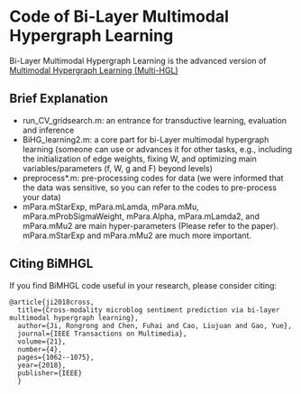 # Code of Bi-Layer Multimodal Hypergraph Learning
Bi-Layer Multimodal Hypergraph Learning is the advanced version of [Multimodal Hypergraph Learning (Multi-HGL)](https://github.com/cfh3c/Multi-HGL)

## Brief Explanation
* run_CV_gridsearch.m: an entrance for transductive learning, evaluation and inference
* BiHG_learning2.m: a core part for bi-Layer multimodal hypergraph learning (someone can use or advances it for other tasks, e.g., including the initialization of edge weights, fixing W, and optimizing main variables/parameters (f, W, g and F) beyond levels)
* preprocess*.m: pre-processing codes for data (we were informed that the data was sensitive, so you can refer to the codes to pre-process your data)
* mPara.mStarExp, mPara.mLamda, mPara.mMu, mPara.mProbSigmaWeight, mPara.Alpha, mPara.mLamda2, and mPara.mMu2 are main hyper-parameters (Please refer to the paper). mPara.mStarExp and mPara.mMu2 are much more important.

## Citing BiMHGL

If you find BiMHGL code useful in your research, please consider citing:

    @article{ji2018cross,
      title={Cross-modality microblog sentiment prediction via bi-layer multimodal hypergraph learning},
      author={Ji, Rongrong and Chen, Fuhai and Cao, Liujuan and Gao, Yue},
      journal={IEEE Transactions on Multimedia},
      volume={21},
      number={4},
      pages={1062--1075},
      year={2018},
      publisher={IEEE}
      }
